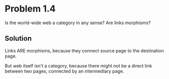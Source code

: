 # Problem 1.4

Is the world-wide web a category in any sense? Are links morphisms?


## Solution

Links ARE morphisms, because they connect source page to the destination page.

But web itself isn't a category, because there might not be a direct link between two pages, connected by an intermediary page.
